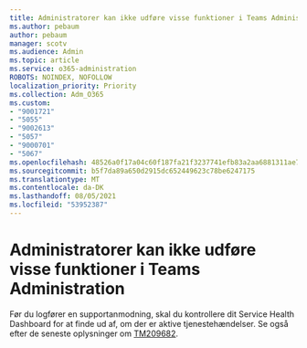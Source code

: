 ```yaml
---
title: Administratorer kan ikke udføre visse funktioner i Teams Administration
ms.author: pebaum
author: pebaum
manager: scotv
ms.audience: Admin
ms.topic: article
ms.service: o365-administration
ROBOTS: NOINDEX, NOFOLLOW
localization_priority: Priority
ms.collection: Adm_O365
ms.custom:
- "9001721"
- "5055"
- "9002613"
- "5057"
- "9000701"
- "5067"
ms.openlocfilehash: 48526a0f17a04c60f187fa21f3237741efb83a2aa6881311ae741237bed4d794
ms.sourcegitcommit: b5f7da89a650d2915dc652449623c78be6247175
ms.translationtype: MT
ms.contentlocale: da-DK
ms.lasthandoff: 08/05/2021
ms.locfileid: "53952387"
---
```

# <a name="admins-unable-to-perform-certain-functions-in-the-teams-admin-center"></a>Administratorer kan ikke udføre visse funktioner i Teams Administration

Før du logfører en supportanmodning, skal du kontrollere dit Service Health Dashboard for at finde ud af, om der er aktive tjenestehændelser. Se også efter de seneste oplysninger om [TM209682](https://admin.microsoft.com/AdminPortal/Home/#/servicehealth?eventid=TM209682).

